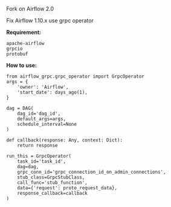 Fork on Airflow 2.0

Fix Airflow 1.10.x use grpc operator

**Requirement:**
```
apache-airflow
grpcio
protobuf
```

**How to use:**
```
from airflow_grpc.grpc_operator import GrpcOperator
args = {
    'owner': 'Airflow',
    'start_date': days_ago(1),
}

dag = DAG(
    dag_id='dag_id',
    default_args=args,
    schedule_interval=None
)

def callback(response: Any, context: Dict):
    return response

run_this = GrpcOperator(
    task_id='task_id',
    dag=dag,
    grpc_conn_id='grpc_connection_id_on_admin_connections',
    stub_class=GrpcStubClass,
    call_func='stub_function',
    data={'request': proto_request_data},
    response_callback=callback
)
```